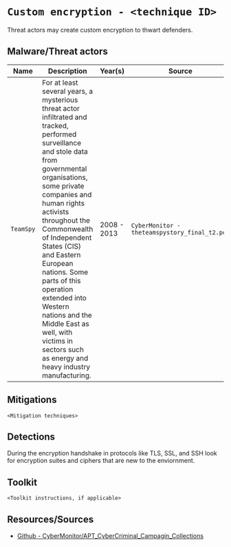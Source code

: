 # `Custom encryption - <technique ID>`

Threat actors may create custom encryption to thwart defenders.

## Malware/Threat actors

| Name | Description | Year(s) | Source |
| --- | --- | --- | -- |
| `TeamSpy` | For at least several years, a mysterious threat actor infiltrated and tracked, performed surveillance and stole data from governmental organisations, some private companies and human rights activists throughout the Commonwealth of Independent States (CIS) and Eastern European nations. Some parts of this operation extended into Western nations and the Middle East as well, with victims in sectors such as energy and heavy industry manufacturing.  | 2008 - 2013 | `CyberMonitor - theteamspystory_final_t2.pdf` |

## Mitigations

`<Mitigation techniques>`

## Detections

During the encryption handshake in protocols like TLS, SSL, and SSH look for encryption suites and ciphers that are new to the enviornment.

## Toolkit

`<Toolkit instructions, if applicable>`

## Resources/Sources

* [Github - CyberMonitor/APT_CyberCriminal_Campagin_Collections](https://github.com/CyberMonitor/APT_CyberCriminal_Campagin_Collections)
